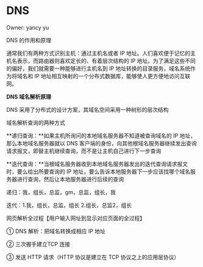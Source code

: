 # DNS

Owner: yancy yu

DNS 的作用和原理

通常我们有两种方式识别主机：通过主机名或者 IP 地址。人们喜欢便于记忆的主机名表示，而路由器则喜欢定长的、有着层次结构的 IP 地址。为了满足这些不同的偏好，我们就需要一种能够进行主机名到 IP 地址转换的目录服务，域名系统作为将域名和 IP 地址相互映射的一个分布式数据库，能够使人更方便地访问互联网。

**DNS 域名解析原理**

DNS 采用了分布式的设计方案，其域名空间采用一种树形的层次结构

域名解析查询的两种方式

**递归查询：**如果主机所询问的本地域名服务器不知道被查询域名的 IP 地址，那么本地域名服务器就以 DNS 客户端的身份，向其他根域名服务器继续发出查询请求报文，即替主机继续查询，而不是让主机自己进行下一步查询

**迭代查询：**当根域名服务器收到本地域名服务器发出的迭代查询请求报文时，要么给出所要查询的 IP 地址，要么告诉本地服务器下一步应该找哪个域名服务器进行查询，然后让本地服务器进行后续的查询

递归：我，组长，总监，gm，总监，组长，我

迭代：1.我，组长，总监，组长 2.组长，总监2，组长

网页解析全过程【用户输入网址到显示对应页面的全过程】

① DNS 解析：把域名转换成相应 IP 地址

② 三次握手建立TCP 连接

③ 发送 HTTP 请求（HTTP 协议是建立在 TCP 协议之上的应用层协议）